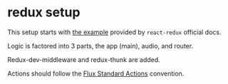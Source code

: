 # redux setup

This setup starts with [the example](
https://codesandbox.io/s/9on71rvnyo) provided by `react-redux` official docs.

Logic is factored into 3 parts, the app (main), audio, and router.

Redux-dev-middleware and redux-thunk are added.

Actions should follow the [Flux Standard Actions](
https://github.com/redux-utilities/flux-standard-action#flux-standard-action) convention.
